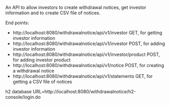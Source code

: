 An API to allow investors to create withdrawal notices, get investor information and to create CSV file of notices.

End points:
- http://localhost:8080/withdrawalnotice/api/v1/investor GET, for getting investor information
- http://localhost:8080/withdrawalnotice/api/v1/investor POST, for adding investor information
- http://localhost:8080/withdrawalnotice/api/v1/investor/product POST, for adding investor product
- http://localhost:8080/withdrawalnotice/api/v1/notice  POST, for creating a withdrawal notice
- http://localhost:8080/withdrawalnotice/api/v1/statements GET, for getting a CSV file of notices

h2 database URL=http://localhost:8080/withdrawalnotice/h2-console/login.do